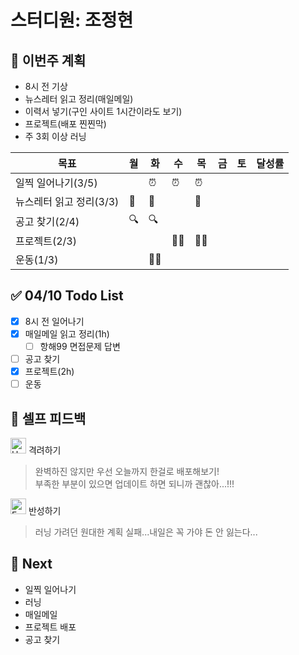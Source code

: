 # 스터디원: 조정현

## 🚀 이번주 계획

- 8시 전 기상
- 뉴스레터 읽고 정리(매일메일)
- 이력서 넣기(구인 사이트 1시간이라도 보기)
- 프로젝트(배포 찐찐막)
- 주 3회 이상 러닝

| 목표                    | 월  | 화  | 수  | 목  | 금  | 토  | 달성률 |
| ----------------------- | --- | --- | --- | --- | --- | --- | ------ |
| 일찍 일어나기(3/5)      |     | ⏰  | ⏰  | ⏰  |     |     |        |
| 뉴스레터 읽고 정리(3/3) | 📨  | 📨  |     | 📨  |     |     |        |
| 공고 찾기(2/4)          | 🔍  | 🔍  |     |     |     |     |        |
| 프로젝트(2/3)           |     |     | 👩‍💻  | 👩‍💻  |     |     |        |
| 운동(1/3)               |     | 🏃‍♀️  |     |     |     |     |        |

## ✅ 04/10 Todo List

- [x] 8시 전 일어나기
- [x] 매일메일 읽고 정리(1h)
  - [ ] 항해99 면접문제 답변
- [ ] 공고 찾기
- [x] 프로젝트(2h)
- [ ] 운동

## 🎉 셀프 피드백

<img src="https://raw.githubusercontent.com/Tarikul-Islam-Anik/Animated-Fluent-Emojis/master/Emojis/Smilies/Hugging%20Face.png" alt="Hugging Face" width="25" height="25"> 격려하기</img>

> 완벽하진 않지만 우선 오늘까지 한걸로 배포해보기!<br>
> 부족한 부분이 있으면 업데이트 하면 되니까 괜찮아...!!!

<img src="https://raw.githubusercontent.com/Tarikul-Islam-Anik/Animated-Fluent-Emojis/master/Emojis/Smilies/Face%20with%20Monocle.png" alt="Face with Monocle" width="25" height="25"> 반성하기</img>

> 러닝 가려던 원대한 계획 실패...내일은 꼭 가야 돈 안 잃는다...

## 🌱 Next

- 일찍 일어나기
- 러닝
- 매일메일
- 프로젝트 배포
- 공고 찾기
